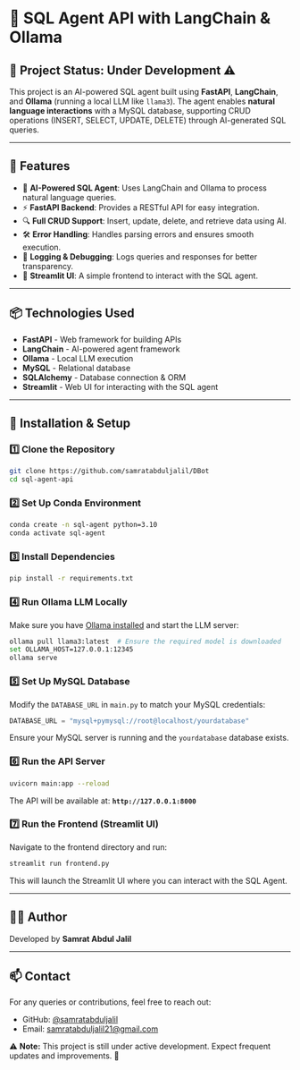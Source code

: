 # 🚀 SQL Agent API with LangChain & Ollama

## 📌 Project Status: **Under Development** ⚠️

This project is an AI-powered SQL agent built using **FastAPI**, **LangChain**, and **Ollama** (running a local LLM like `llama3`). The agent enables **natural language interactions** with a MySQL database, supporting CRUD operations (INSERT, SELECT, UPDATE, DELETE) through AI-generated SQL queries.

---

## 🌟 Features
- 🧠 **AI-Powered SQL Agent**: Uses LangChain and Ollama to process natural language queries.
- ⚡ **FastAPI Backend**: Provides a RESTful API for easy integration.
- 🔍 **Full CRUD Support**: Insert, update, delete, and retrieve data using AI.
- 🛠 **Error Handling**: Handles parsing errors and ensures smooth execution.
- 📝 **Logging & Debugging**: Logs queries and responses for better transparency.
- 🎨 **Streamlit UI**: A simple frontend to interact with the SQL agent.

---

## 📦 Technologies Used
- **FastAPI** - Web framework for building APIs
- **LangChain** - AI-powered agent framework
- **Ollama** - Local LLM execution
- **MySQL** - Relational database
- **SQLAlchemy** - Database connection & ORM
- **Streamlit** - Web UI for interacting with the SQL agent

---

## 🚀 Installation & Setup

### 1️⃣ **Clone the Repository**
```bash
git clone https://github.com/samratabduljalil/DBot
cd sql-agent-api
```

### 2️⃣ **Set Up Conda Environment**
```bash
conda create -n sql-agent python=3.10 
conda activate sql-agent
```

### 3️⃣ **Install Dependencies**
```bash
pip install -r requirements.txt
```

### 4️⃣ **Run Ollama LLM Locally**
Make sure you have [Ollama installed](https://ollama.ai/) and start the LLM server:
```bash
ollama pull llama3:latest  # Ensure the required model is downloaded
set OLLAMA_HOST=127.0.0.1:12345
ollama serve
```

### 5️⃣ **Set Up MySQL Database**
Modify the `DATABASE_URL` in `main.py` to match your MySQL credentials:
```python
DATABASE_URL = "mysql+pymysql://root@localhost/yourdatabase"
```
Ensure your MySQL server is running and the `yourdatabase` database exists.

### 6️⃣ **Run the API Server**
```bash
uvicorn main:app --reload
```
The API will be available at: **`http://127.0.0.1:8000`**

### 7️⃣ **Run the Frontend (Streamlit UI)**
Navigate to the frontend directory and run:
```bash
streamlit run frontend.py
```
This will launch the Streamlit UI where you can interact with the SQL Agent.

---


## 👨‍💻 Author
Developed by **Samrat Abdul Jalil**

---

## 📫 Contact
For any queries or contributions, feel free to reach out:
- GitHub: [@samratabduljalil](https://github.com/samratabduljalil)
- Email: samratabduljalil21@gmail.com




⚠️ **Note:** This project is still under active development. Expect frequent updates and improvements. 🚀

